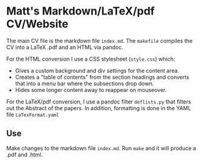 # Matt's Markdown/LaTeX/pdf CV/Website

The main CV file is the markdown file `index.md`.
The `makefile` compiles the CV into a LaTeX .pdf and an HTML via pandoc.

For the HTML conversion I use a CSS stylesheet (`style.css`) which:
+ Gives a custom background and div settings for the content area.
+ Creates a "table of contents" from the section headings and converts that into a menu bar where the subsections drop down.
+ Hides some longer content away to reappear on mouseover.

For the LaTeX/pdf conversion, I use a pandoc filter `deflists.py` that filters out the Abstract of the papers.
In addition, formatting is done in the YAML file `LaTexFormat.yaml`

## Use
Make changes to the markdown file `index.md`. 
Run `make` and it will produce a .pdf and .html.
